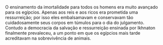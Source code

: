 ﻿O ensinamento da imortalidade para todos os homens era muito avançado para os egípcios. Apenas aos reis e aos ricos era prometida uma ressurreição; por isso eles embalsamavam e conservavam tão cuidadosamente seus corpos em túmulos para o dia do julgamento. Contudo a democracia da salvação e ressurreição ensinada por Ikhnaton finalmente prevaleceu, a um ponto em que os egípcios mais tarde acreditavam na sobrevivência de animais.